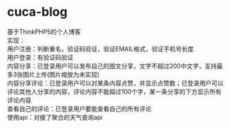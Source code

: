 # cuca-blog
基于ThinkPHP5的个人博客<br>
实现：<br>
用户注册：判断重名，验证码验证，验证EMAIL格式，验证手机号长度<br>
用户登录：有验证码验证<br>
内容分享：已登录用户可以发布自己的图文分享，文字不超过200中文字，支持最多3张图片上传(图片缩放为未实现)<br>
内容分享评论：已登录用户可以对某条内容点赞，并显示点赞数；已登录用户可以评论其他人分享的内容，评论内容不能超过100个字，某一条分享的下方显示所有评论内容<br>
查看自己的评论：已登录用户要能查看自己的所有评论<br>
使用api：对接了聚合的天气查询api<br>